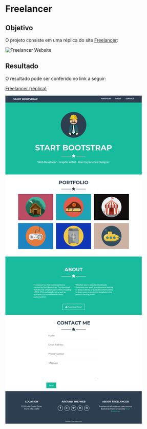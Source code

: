 # Freelancer

## Objetivo

O projeto consiste em uma réplica do site [Freelancer](https://blackrockdigital.github.io/startbootstrap-freelancer/):

![Freelancer Website](docs/fullpage.png)


## Resultado
O resultado pode ser conferido no link a seguir:

 [Freelancer (réplica)](https://hlays.github.io/freelancer/)

![Freelancer Website](assets/images/replica.png)



